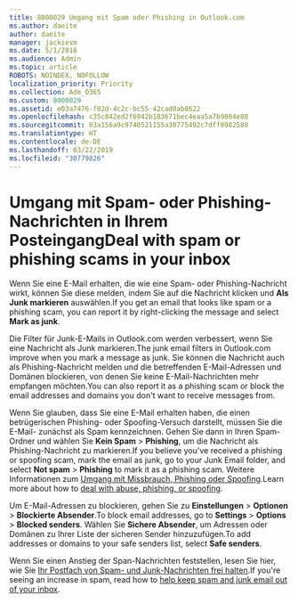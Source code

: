```yaml
---
title: 8000029 Umgang mit Spam oder Phishing in Outlook.com
ms.author: daeite
author: daeite
manager: jackiesm
ms.date: 5/1/2018
ms.audience: Admin
ms.topic: article
ROBOTS: NOINDEX, NOFOLLOW
localization_priority: Priority
ms.collection: Adm_O365
ms.custom: 8000029
ms.assetid: e03a7476-f02d-4c2c-bc55-42cad0ab8622
ms.openlocfilehash: c35c842ed2f6942b183671bec4eaa5a7b9804e88
ms.sourcegitcommit: 03a156a9c9740521155a30775492c7dff0982588
ms.translationtype: HT
ms.contentlocale: de-DE
ms.lasthandoff: 03/22/2019
ms.locfileid: "30779826"
---
```

# <a name="deal-with-spam-or-phishing-scams-in-your-inbox"></a><span data-ttu-id="6dc18-102">Umgang mit Spam- oder Phishing-Nachrichten in Ihrem Posteingang</span><span class="sxs-lookup"><span data-stu-id="6dc18-102">Deal with spam or phishing scams in your inbox</span></span>

<span data-ttu-id="6dc18-103">Wenn Sie eine E-Mail erhalten, die wie eine Spam- oder Phishing-Nachricht wirkt, können Sie diese melden, indem Sie auf die Nachricht klicken und **Als Junk markieren** auswählen.</span><span class="sxs-lookup"><span data-stu-id="6dc18-103">If you get an email that looks like spam or a phishing scam, you can report it by right-clicking the message and select **Mark as junk**.</span></span> 
  
<span data-ttu-id="6dc18-104">Die Filter für Junk-E-Mails in Outlook.com werden verbessert, wenn Sie eine Nachricht als Junk markieren.</span><span class="sxs-lookup"><span data-stu-id="6dc18-104">The junk email filters in Outlook.com improve when you mark a message as junk.</span></span> <span data-ttu-id="6dc18-105">Sie können die Nachricht auch als Phishing-Nachricht melden und die betreffenden E-Mail-Adressen und Domänen blockieren, von denen Sie keine E-Mail-Nachrichten mehr empfangen möchten.</span><span class="sxs-lookup"><span data-stu-id="6dc18-105">You can also report it as a phishing scam or block the email addresses and domains you don't want to receive messages from.</span></span>
  
<span data-ttu-id="6dc18-106">Wenn Sie glauben, dass Sie eine E-Mail erhalten haben, die einen betrügerischen Phishing- oder Spoofing-Versuch darstellt, müssen Sie die E-Mail- zunächst als Spam kennzeichnen. Gehen Sie dann in Ihren Spam-Ordner und wählen Sie **Kein Spam** \> **Phishing**, um die Nachricht als Phishing-Nachricht zu markieren.</span><span class="sxs-lookup"><span data-stu-id="6dc18-106">If you believe you've received a phishing or spoofing scam, mark the email as junk, go to your Junk Email folder, and select **Not spam** \> **Phishing** to mark it as a phishing scam.</span></span> <span data-ttu-id="6dc18-107">Weitere Informationen zum [Umgang mit Missbrauch, Phishing oder Spoofing](https://go.microsoft.com/fwlink/p/?linkid=873139).</span><span class="sxs-lookup"><span data-stu-id="6dc18-107">Learn more about how to [deal with abuse, phishing, or spoofing](https://go.microsoft.com/fwlink/p/?linkid=873139).</span></span>
  
<span data-ttu-id="6dc18-108">Um E-Mail-Adressen zu blockieren, gehen Sie zu **Einstellungen** \> **Optionen** \> **Blockierte Absender**.</span><span class="sxs-lookup"><span data-stu-id="6dc18-108">To block email addresses, go to **Settings** \> **Options** \> **Blocked senders**.</span></span> <span data-ttu-id="6dc18-109">Wählen Sie **Sichere Absender**, um Adressen oder Domänen zu Ihrer Liste der sicheren Sender hinzuzufügen.</span><span class="sxs-lookup"><span data-stu-id="6dc18-109">To add addresses or domains to your safe senders list, select **Safe senders**.</span></span> 
  
<span data-ttu-id="6dc18-110">Wenn Sie einen Anstieg der Span-Nachrichten feststellen, lesen Sie hier, wie Sie [Ihr Postfach von Spam- und Junk-Nachrichten frei halten](https://go.microsoft.com/fwlink/p/?linkid=873140).</span><span class="sxs-lookup"><span data-stu-id="6dc18-110">If you're seeing an increase in spam, read how to [help keep spam and junk email out of your inbox](https://go.microsoft.com/fwlink/p/?linkid=873140).</span></span>
  

